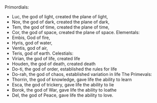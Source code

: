 Primordials:
- Luc, the god of light, created the plane of light,
- Nox, the god of dark, created the plane of dark,  
- Tem, the god of time, created the plane of time,
- Cor, the god of space, created the plane of space.
Elementals:
- Embis, God of fire,
- Hyris, god of water,
- Ventis, god of air,
- Teris, god of earth.
Celestials:
- Virian, the god of life, created life
- Houden, the god of death, created death
- Do-ti, the god of order, established the rules for life
- Do-rah, the god of chaos, established variation in life
The Primevals:
- Thorrin, the god of knowledge, gave life the ability to learn
- Esca, the god of trickery, gave life the ability to lie
- Borok, the god of War, gave life the ability to loathe
- Del, the god of Peace, gave life the ability to love.